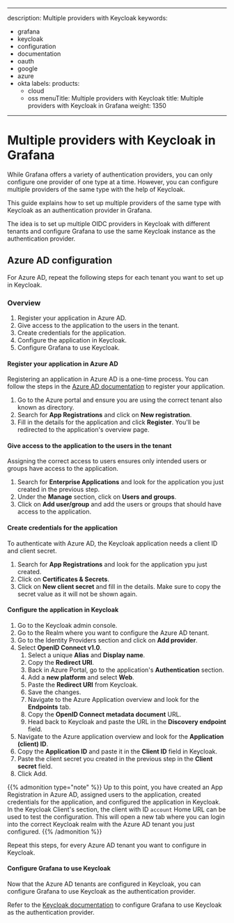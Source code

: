 -----

description: Multiple providers with Keycloak
keywords:

- grafana
- keycloak
- configuration
- documentation
- oauth
- google
- azure
- okta
  labels:
  products:
  - cloud
  - oss
    menuTitle: Multiple providers with Keycloak
    title: Multiple providers with Keycloak in Grafana
    weight: 1350

-----

# Multiple providers with Keycloak in Grafana

While Grafana offers a variety of authentication providers, you can only configure one provider of one type at a time. However, you can configure multiple providers of the same type with the help of Keycloak.

This guide explains how to set up multiple providers of the same type with Keycloak as an authentication provider in Grafana.

The idea is to set up multiple OIDC providers in Keycloak with different tenants and configure Grafana to use the same Keycloak instance as the authentication provider.

## Azure AD configuration

For Azure AD, repeat the following steps for each tenant you want to set up in Keycloak.

### Overview

1. Register your application in Azure AD.
2. Give access to the application to the users in the tenant.
3. Create credentials for the application.
4. Configure the application in Keycloak.
5. Configure Grafana to use Keycloak.

#### Register your application in Azure AD

Registering an application in Azure AD is a one-time process. You can follow the steps in the [Azure AD documentation](https://docs.microsoft.com/en-us/azure/active-directory/develop/quickstart-register-app) to register your application.

1. Go to the Azure portal and ensure you are using the correct tenant also known as directory.
2. Search for **App Registrations** and click on **New registration**.
3. Fill in the details for the application and click **Register**. You'll be redirected to the application's overview page.

#### Give access to the application to the users in the tenant

Assigning the correct access to users ensures only intended users or groups have access to the application.

1. Search for **Enterprise Applications** and look for the application you just created in the previous step.
2. Under the **Manage** section, click on **Users and groups**.
3. Click on **Add user/group** and add the users or groups that should have access to the application.

#### Create credentials for the application

To authenticate with Azure AD, the Keycloak application needs a client ID and client secret.

1. Search for **App Registrations** and look for the application ypu just created.
2. Click on **Certificates & Secrets**.
3. Click on **New client secret** and fill in the details. Make sure to copy the secret value as it will not be shown again.

#### Configure the application in Keycloak

1. Go to the Keycloak admin console.
2. Go to the Realm where you want to configure the Azure AD tenant.
3. Go to the Identity Providers section and click on **Add provider**.
4. Select **OpenID Connect v1.0**.
   1. Select a unique **Alias** and **Display name**.
   2. Copy the **Redirect URI**.
   3. Back in Azure Portal, go to the application's **Authentication** section.
   4. Add a **new platform** and select **Web**.
   5. Paste the **Redirect URI** from Keycloak.
   6. Save the changes.
   7. Navigate to the Azure Application overview and look for the **Endpoints** tab.
   8. Copy the **OpenID Connect metadata document** URL.
   9. Head back to Keycloak and paste the URL in the **Discovery endpoint** field.
  10. Navigate to the Azure application overview and look for the **Application (client) ID**.
  11. Copy the **Application ID** and paste it in the **Client ID** field in Keycloak.
  12. Paste the client secret you created in the previous step in the **Client secret** field.
  13. Click Add.

{{% admonition type="note" %}}
Up to this point, you have created an App Registration in Azure AD, assigned users to the application, created credentials for the application, and configured the application in Keycloak. In the Keycloak Client's section, the client with ID `account` Home URL can be used to test the configuration. This will open a new tab where you can login into the correct Keycloak realm with the Azure AD tenant you just configured.
{{% /admonition %}}

Repeat this steps, for every Azure AD tenant you want to configure in Keycloak.

#### Configure Grafana to use Keycloak

Now that the Azure AD tenants are configured in Keycloak, you can configure Grafana to use Keycloak as the authentication provider.

Refer to the [Keycloak documentation](https://grafana.com/docs/grafana/latest/auth/keycloak/) to configure Grafana to use Keycloak as the authentication provider.
